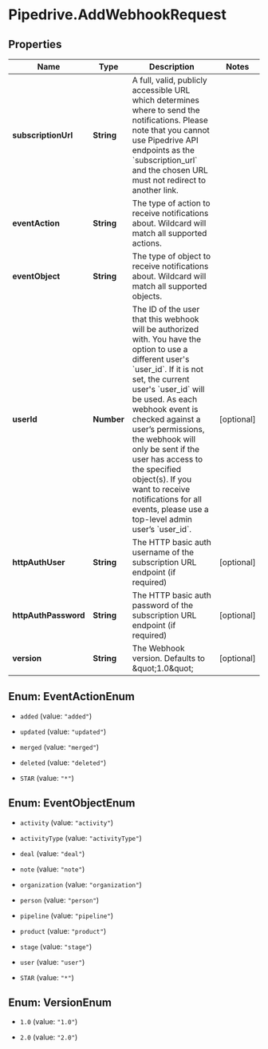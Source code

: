 # Pipedrive.AddWebhookRequest

## Properties

Name | Type | Description | Notes
------------ | ------------- | ------------- | -------------
**subscriptionUrl** | **String** | A full, valid, publicly accessible URL which determines where to send the notifications. Please note that you cannot use Pipedrive API endpoints as the &#x60;subscription_url&#x60; and the chosen URL must not redirect to another link. | 
**eventAction** | **String** | The type of action to receive notifications about. Wildcard will match all supported actions. | 
**eventObject** | **String** | The type of object to receive notifications about. Wildcard will match all supported objects. | 
**userId** | **Number** | The ID of the user that this webhook will be authorized with. You have the option to use a different user&#39;s &#x60;user_id&#x60;. If it is not set, the current user&#39;s &#x60;user_id&#x60; will be used. As each webhook event is checked against a user’s permissions, the webhook will only be sent if the user has access to the specified object(s). If you want to receive notifications for all events, please use a top-level admin user’s &#x60;user_id&#x60;. | [optional] 
**httpAuthUser** | **String** | The HTTP basic auth username of the subscription URL endpoint (if required) | [optional] 
**httpAuthPassword** | **String** | The HTTP basic auth password of the subscription URL endpoint (if required) | [optional] 
**version** | **String** | The Webhook version. Defaults to \&quot;1.0\&quot; | [optional] 



## Enum: EventActionEnum


* `added` (value: `"added"`)

* `updated` (value: `"updated"`)

* `merged` (value: `"merged"`)

* `deleted` (value: `"deleted"`)

* `STAR` (value: `"*"`)





## Enum: EventObjectEnum


* `activity` (value: `"activity"`)

* `activityType` (value: `"activityType"`)

* `deal` (value: `"deal"`)

* `note` (value: `"note"`)

* `organization` (value: `"organization"`)

* `person` (value: `"person"`)

* `pipeline` (value: `"pipeline"`)

* `product` (value: `"product"`)

* `stage` (value: `"stage"`)

* `user` (value: `"user"`)

* `STAR` (value: `"*"`)





## Enum: VersionEnum


* `1.0` (value: `"1.0"`)

* `2.0` (value: `"2.0"`)




